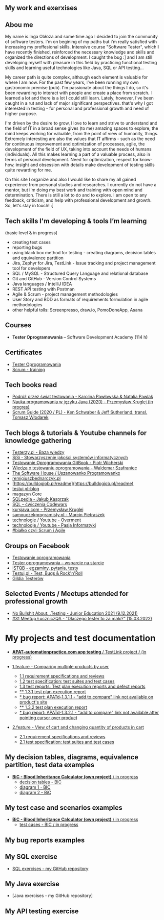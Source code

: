 ## My work and exerxises

## Abou me

My name is Inga Obłoza and some time ago I decided to join the community of software testers. I'm on begining of my paths but i'm really satisfied with increasing my proffesional skills. Intensive course "Software Tester", which I have recently finished, reinforced the necessary knowledge and skills and organized the directions of development. I caught the bug :] and I am still developing myself with pleasure in this field by practicing functional testing skills and learning useful technologies like Java, SQL or API testing...

My career path is quite complex, although each element is valuable for where I am now. For the past few years, I've been running my own gastronomic premise (pub). I'm passionate about the things I do, so it's been rewarding to interact with people and create a place from scratch. I learned a lot and there is a lot I could still learn. Lately, however, I've been caught in a rut and lack of major significant perspectives. that's why I got interested in testing - for personal and professional growth and need of higher purpose.

I'm driven by the desire to grow, I love to learn and strive to understand and the field of IT in a broad sense gives (to me) amazing spaces to explore, the mind keeps working for valuable, from the point of view of humanity, things. Extremely interesting are also the values that IT affirms - such as the need for continuous improvement and optimization of processes, agile, the development of the field of UX, taking into account the needs of humans (individuals). All this makes learning a part of a valuable process, also in terms of personal development. Need for optimization, respect for know-how, insight and obsession with details make development of testing skills quite rewarding for me. 

On this site I organize and also I would like to share my all gained experience from personal studies and researches.
I currently do not have a mentor, but i'm doing my best work and training with open mind and determination. There is still a lot to do and to explore. 
I am open to any feedback, criticism, and help with professional development and growth. So, let's stay in touch! :] 

## Tech skills I'm developing & tools I’m learning 
(basic level & in progress) 

* creating test cases 
* reporting bugs 
* using black box method for testing - creating diagrams, decision tables and equivalence partition
* Jira, Zephyr for Jira, TestLink - Issue tracking and project management tool for developers
* SQL / MySQL - Structured Query Language and relational database
* Git and GitHub -  Version Control Systems
* Java languages / IntelliJ IDEA
* REST API testing with Postman 
* Agile & Scrum - project management methodologies 
* User Story and BDD as formats of requirements formulation in agile methodologies
* other helpful tolls: Screenpresso, draw.io, PomoDoneApp, Asana

## Courses

* **Tester Oprogramowania** – Software Development Academy (114 h)

## Certificates

* [Tester Oprogramowania](https://app.diplomasafe.com/pl-PL/diploma/d47db8e72bf8056cec53efc0d31c0c725643fb25a)
* [Scrum - training](https://app.diplomasafe.com/pl-PL/diploma/d53781c6a0aa654bdbb4dc8747636b82fadc0fd17) 
 
## Tech books read

* [Podróż przez świat testowania - Karolina Pawłowska & Natalia Pawlak](https://www.funwithbugs.com/landingpage/juz_jest_dostepna/)
* [Nauka programowania w języku Java (2020) - Przemysław Kruglej (in progres)](https://kursjava.com/wp-content/uploads/2020/06/Nauka-programowania-w-jezyku-Java-v0.7.3.pdf)
* [Scrum Guide (2020 / PL) - Ken Schwaber & Jeff Sutherland, transl. Tomasz Włodarek](https://scrumguides.org/docs/scrumguide/v2020/2020-Scrum-Guide-Polish.pdf)

## Tech blogs & tutorials & Youtube channels for knowledge gathering  
 
* [Testerzy.pl - Baza wiedzy](https://testerzy.pl/baza-wiedzy)
* [SjSi - Stowarzyszenie jakości systemów informatycznych](https://sjsi.org/)
* [Testowanie Oprogramowania GitBook - Piotr Wicherski](https://pwicherski.gitbook.io/testowanie-oprogramowania/)
* [Wiedza o testowaniu oprogramowania - Waldemar Szafraniec](https://www.wyszkolewas.com.pl/blog/)
* [The Software House / Uszanowanko Programowanko](https://www.youtube.com/c/TshIo)  
* [remigiuszbednarczyk.pl](https://remigiuszbednarczyk.pl/artykuly-dotyczace-testowania)
* [https://bulldogjob.pl/readme](https://bulldogjob.pl/readme)
* [testuj.pl-blog](https://testuj.pl/blog/)
* [magazyn Core](https://www.coremag.eu/pl/) 
* [SQLpedia - Jakub Kasprzak](https://www.sqlpedia.pl/kurs-sql/)
* [SQL – ćwiczenia Codewars](https://www.codewars.com/)
* [kursjava.com - Przemysław Kruglej](https://kursjava.com/)
* [samouczekprogramisty.pl - Marcin Pietraszek](https://www.samouczekprogramisty.pl/)
* [technologie / Youtube - Overment](https://www.youtube.com/c/overment)
* [technologie / Youtube - Pasja Informatyki](https://www.youtube.com/c/Pasjainformatykitutoriale)
* [#białko czyli Scrum i Agile](https://bialko.eu/)

## Groups on Facebook  

* [Testowanie oprogramowania](https://www.facebook.com/groups/141683635854223) 
* [Tester oprogramowania – wsparcie na starcie](https://www.facebook.com/groups/testeroprogramowania/?ref=group_header) 
* [ISTQB - egzaminy, pytania, testy](https://www.facebook.com/groups/194288250951242/) 
* [Testuj.pl - Test, Bugs & Rock'n'Roll](https://www.facebook.com/testujpl)
* [Gildia Testerów](https://www.facebook.com/GildiaTesterow)


## Selected Events / Meetups attended for professional growth

* [No Bullshit About...Testing - Junior Education 2021 (9.12.2021)](https://nobullshitabout.com/pelna-agenda-no-bullshit-about-testing-2021/)
* [#31 Meetup ŁuczniczQA - "Dlaczego tester to za mało?" (15.03.2022)](https://app.evenea.pl/event/31luczniczqa/)



# **My projects and test documentation**
* [**APAT-automationpractice.com app testing** / TestLink project / (in progress)](https://drive.google.com/drive/folders/1OobDB_e9LYu5tGjr4yzm4p8MB24n7CbI?usp=sharing)
 * [1.feature - Comparing multiple products by user](https://drive.google.com/drive/folders/1h26n2rN4snTwvj4wOV7q7Oad2qf9Duun?usp=sharing)
   * [1.1 requirement specifications and reviews](https://drive.google.com/drive/folders/1LuGujVGozVnIDT_dVzYg-Y_jNO9HJLyE?usp=sharing)
   * [1.2 test specification: test suites and test cases](https://drive.google.com/file/d/10tZ25Um9oECbIu1XZuZ6wN0w5PwPAzUm/view?usp=sharing)
   * [1.3 test reports: Test plan execution reports and defect reports](https://drive.google.com/drive/folders/17WTkI-786Rf3fiphnortbVwqYN2hy215?usp=sharing)
    * [** 1.3.1 test plan execution report](https://drive.google.com/file/d/1Zf_FtTBiURdJBTemzwMLUibsbno1qiVR/view?usp=sharing)   
    * [* bug report: APATd-1.3.1.1 - "add to compare" link not available on product's site](https://docs.google.com/document/d/1vKYZPdE0ST7UuVR8hjKqZqbTbpUl2VYnlBFr2F8KsSU/edit?usp=sharing)
    * [** 1.3.2 test plan execution report](https://drive.google.com/file/d/12AP6aUmNsieEiDusUyp5EmTpw0jXihU7/view?usp=sharing)
    * [* bug report: APATd-1.3.2.1 - "add to compare" link not available after pointing cursor over product](https://docs.google.com/document/d/19ttax4y_atYdaIhBPTnxk8zBaBF3nHKG6AiN9r0ULYg/edit?usp=sharing) 
 
    

* [2.feature - View of cart and changing quantity of products in cart](https://drive.google.com/drive/folders/1YBki34DIvB3d4ix6KSRVkGMAZr1rcDaT?usp=sharing)
  * [2.1 requirement specifications and reviews](https://drive.google.com/drive/folders/1DqIACGbKrUu7dPEFs9V2pBYFmRFOXXLj?usp=sharing)
  * [2.1 test specification: test suites and test cases](https://drive.google.com/file/d/1Pzbk2JL9Usm4-Bc4Nrbrd34uUuiwTal4/view?usp=sharing)

## My decision tables, diagrams, equivalence partition, test data examples
* [**BiC - Blood Inheritance Calculator (own project)** / in progress](https://docs.google.com/document/d/1-Pbtu5N0RL89Qpd-9V0-qEzyOU8k-YnpotLYSfTY3kM/edit?usp=sharing)
  * [decision tables - BIC](https://docs.google.com/spreadsheets/d/1bHoJz0tZilhwp1bAOFOdVXAxaHRJGYs3IRHulx27_BU/edit?usp=sharing)
  * [diagram 1 - BIC](https://drive.google.com/file/d/1CU_BVcMVU32Q_bTRgmhGYfL2a6krofVx/view?usp=sharing)
  * [diagram 2 - BiC](https://drive.google.com/file/d/1tikshSY5gpXsW2TcHzP4Alp_2pQqxFSH/view?usp=sharing)

## My test case and scenarios examples
* [**BiC - Blood Inheritance Calculator (own project)** / in progress](https://docs.google.com/document/d/1-Pbtu5N0RL89Qpd-9V0-qEzyOU8k-YnpotLYSfTY3kM/edit?usp=sharing)
  * [test cases - BIC / in progress](https://docs.google.com/document/d/1ULCeeRANx_f_CHGXL9NWlrIWlmNoLemsyCI_sRthUMo/edit?usp=sharing)


## My bug reports examples 

 
## My SQL exercise

* [SQL exercises - my GitHub repository](https://github.com/IngaObloza/SQL-self-study-exercises.git)

## My Java exercise

* [Java exercises - my GitHub repository]

## My API testing exercise  


